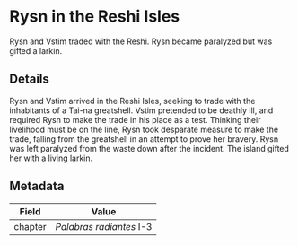 # Rysn in the Reshi Isles
Rysn and Vstim traded with the Reshi. Rysn became paralyzed but was gifted a larkin.

## Details
Rysn and Vstim arrived in the Reshi Isles, seeking to trade with the inhabitants of a Tai-na greatshell. Vstim pretended to be deathly ill, and required Rysn to make the trade in his place as a test. Thinking their livelihood must be on the line, Rysn took desparate measure to make the trade, falling from the greatshell in an attempt to prove her bravery. Rysn was left paralyzed from the waste down after the incident. The island gifted her with a living larkin.

## Metadata
| Field | Value |
| ----- | ----- |
| chapter | *Palabras radiantes* I-3 |
